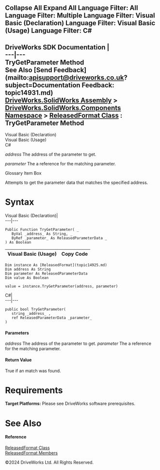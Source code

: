        

 Collapse All Expand All  Language Filter: All  Language Filter: Multiple  Language Filter: Visual Basic (Declaration) Language Filter: Visual Basic (Usage) Language Filter: C#  
---  
DriveWorks SDK Documentation  |   
---|---  
TryGetParameter Method   
See Also [Send Feedback](mailto:apisupport@driveworks.co.uk?subject=Documentation Feedback: topic14931.md)  
[DriveWorks.SolidWorks Assembly](topic13342.md) > [DriveWorks.SolidWorks.Components Namespace](topic13925.md) > [ReleasedFormat Class](topic14925.md) : TryGetParameter Method  
---  
  
Visual Basic (Declaration)    
Visual Basic (Usage)    
C# 

_address_
    The address of the parameter to get.

_parameter_
    The a reference for the matching parameter.

Glossary Item Box

Attempts to get the parameter data that matches the specified address. 

# Syntax

Visual Basic (Declaration)|   
---|---  
      
    
    Public Function TryGetParameter( _
       ByVal _address_ As String, _
       ByRef _parameter_ As ReleasedParameterData _
    ) As Boolean  
  
Visual Basic (Usage)| Copy Code  
---|---  
      
    
    Dim instance As [ReleasedFormat](topic14925.md)
    Dim address As String
    Dim parameter As ReleasedParameterData
    Dim value As Boolean
     
    value = instance.TryGetParameter(address, parameter)  
  
C#|   
---|---  
      
    
    public bool TryGetParameter( 
       string _address_ ,
       ref ReleasedParameterData _parameter_
    )  
  
#### Parameters

 _address_
    The address of the parameter to get.
_parameter_
    The a reference for the matching parameter.

#### Return Value

True if an match was found.

# Requirements

**Target Platforms:** Please see DriveWorks software prerequisites.

# See Also

#### Reference

[ReleasedFormat Class](topic14925.md)   
[ReleasedFormat Members](topic14926.md)

©2024 DriveWorks Ltd. All Rights Reserved.
